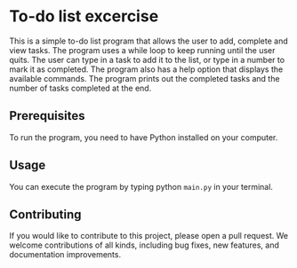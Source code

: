 # To-do list excercise
This is a simple to-do list program that allows the user to add, complete and view tasks. The program uses a while loop to keep running until the user quits. The user can type in a task to add it to the list, or type in a number to mark it as completed. The program also has a help option that displays the available commands. The program prints out the completed tasks and the number of tasks completed at the end.

## Prerequisites
To run the program, you need to have Python installed on your computer.

## Usage
You can execute the program by typing python `main.py` in your terminal.

## Contributing
If you would like to contribute to this project, please open a pull request. We welcome contributions of all kinds, including bug fixes, new features, and documentation improvements.

